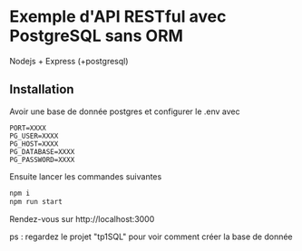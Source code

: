 # Exemple d'API RESTful avec PostgreSQL sans ORM

Nodejs + Express (+postgresql)

## Installation

Avoir une base de donnée postgres et configurer le .env avec 
```
PORT=XXXX
PG_USER=XXXX
PG_HOST=XXXX
PG_DATABASE=XXXX
PG_PASSWORD=XXXX
```

Ensuite lancer les commandes suivantes
```bash
npm i
npm run start
```

Rendez-vous sur http://localhost:3000

ps : regardez le projet "tp1SQL" pour voir comment créer la base de donnée
